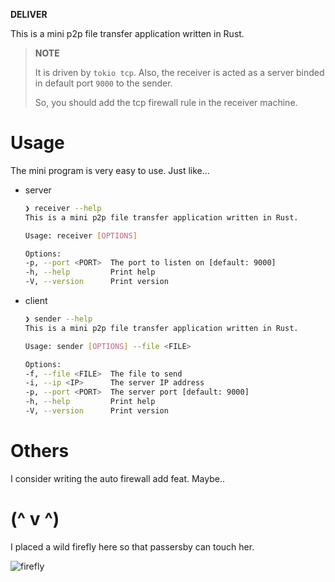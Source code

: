 **DELIVER**

This is a mini p2p file transfer application written in Rust.

> **NOTE**
>
> It is driven by `tokio tcp`. Also, the receiver is acted as a server binded in default port `9000` to the sender.
>
> So, you should add the tcp firewall rule in the receiver machine.

# Usage

The mini program is very easy to use. Just like...

- server
    ```bash
    ❯ receiver --help
    This is a mini p2p file transfer application written in Rust.

    Usage: receiver [OPTIONS]

    Options:
    -p, --port <PORT>  The port to listen on [default: 9000]
    -h, --help         Print help
    -V, --version      Print version
    ```

- client
    ```bash
    ❯ sender --help
    This is a mini p2p file transfer application written in Rust.

    Usage: sender [OPTIONS] --file <FILE>

    Options:
    -f, --file <FILE>  The file to send
    -i, --ip <IP>      The server IP address
    -p, --port <PORT>  The server port [default: 9000]
    -h, --help         Print help
    -V, --version      Print version
    ```

# Others

I consider writing the auto firewall add feat. Maybe..

# (^ v ^)

I placed a wild firefly here so that passersby can touch her.

![firefly](docs/firefly.png)